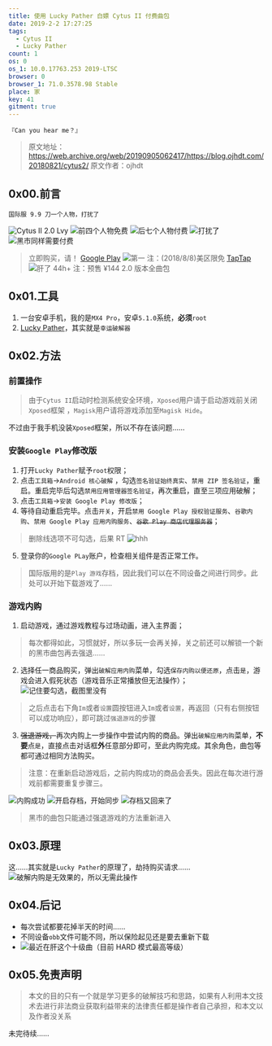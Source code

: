 ```yaml
---
title: 使用 Lucky Pather 白嫖 Cytus II 付费曲包
date: 2019-2-2 17:27:25
tags:
  - Cytus II
  - Lucky Pather
count: 1
os: 0
os_1: 10.0.17763.253 2019-LTSC
browser: 0
browser_1: 71.0.3578.98 Stable
place: 家
key: 41
gitment: true
---
```

    『Can you hear me？』
<!-- more -->
> 原文地址：https://web.archive.org/web/20190905062417/https://blog.ojhdt.com/20180821/cytus2/
  原文作者：ojhdt
  
## 0x00.前言
    国际服 9.9 刀一个人物，打扰了

![Cytus II 2.0 Lvy](https://i1.yuangezhizao.cn/Lenovo-Z5/Screenshot_2019-02-02-18-33-38-0668749880.png!webp)
![前四个人物免费](https://i1.yuangezhizao.cn/Lenovo-Z5/Screenshot_2019-02-02-18-33-51-0778683568.png!webp)
![后七个人物付费](https://i1.yuangezhizao.cn/Lenovo-Z5/Screenshot_2019-02-02-18-34-02-2138679252.png!webp)
![打扰了](https://i1.yuangezhizao.cn/Lenovo-Z5/Screenshot_2019-02-02-18-34-54-0172992979.png!webp)
![黑市同样需要付费](https://i1.yuangezhizao.cn/Lenovo-Z5/Screenshot_2019-02-02-18-34-17-0596984181.png!webp)

> 立即购买，请！
[Google Play](https://play.google.com/store/apps/details?id=com.rayark.cytus2)
![第一](https://i1.yuangezhizao.cn/MX4-Pro/S90130-010254.jpg!webp)
注：(2018/8/8)美区限免
[TapTap](https://www.taptap.com/app/153415/topic)
![肝了 44h+](https://i1.yuangezhizao.cn/MX4-Pro/S90202-194700.jpg!webp)
注：预售 ¥144 2.0 版本全曲包
## 0x01.工具
1. 一台安卓手机，我的是`MX4 Pro`，安卓`5.1.0`系统，**必须**`root`
2. [Lucky Pather](https://www.luckypatchers.com/)，其实就是``幸运破解器``

## 0x02.方法
### 前置操作
> 由于``Cytus II``启动时检测系统安全环境，``Xposed``用户请于启动游戏前关闭``Xposed``框架 ，``Magisk``用户请将游戏添加至``Magisk Hide``。

不过由于我手机没装``Xposed``框架，所以不存在该问题……

### 安装``Google Play``修改版
1. 打开``Lucky Pather``赋予``root``权限；
2. 点击``工具箱``->``Android 核心破解`` ，勾选``签名验证始终真实``、``禁用 ZIP 签名验证``，重启。重启完毕后勾选``禁用应用管理器签名验证``，再次重启，直至三项应用破解；
3. 点击``工具箱``->``安装 Google Play 修改版``；
4. 等待自动重启完毕。点击``开关``，开启``禁用 Google Play 授权验证服务``、``谷歌内购``、``禁用 Google Play 应用内购服务``、~~``谷歌 Play 商店代理服务器``~~；
> 删除线选项不可勾选，后果 RT
![hhh](https://i1.yuangezhizao.cn/MX4-Pro/S81231-134039.jpg!webp)

5. 登录你的``Google PLay``账户，检查相关组件是否正常工作。
> 国际版用的是``Play 游戏``存档，因此我们可以在不同设备之间进行同步。此处可以开始下载游戏了……

### 游戏内购
1. 启动游戏，通过游戏教程与过场动画，进入主界面；
> 每次都得如此，习惯就好，所以多玩一会再关掉，关之前还可以解锁一个新的黑市曲包再去强退……

2. 选择任一商品购买，弹出``破解应用内购``菜单，勾选``保存内购以便还原``，点击``是``，游戏会进入假死状态（游戏音乐正常播放但无法操作）；
![记住要勾选，截图里没有](https://i1.yuangezhizao.cn/MX4-Pro/S90130-011853.jpg!webp)
> 之后点击右下角``Im``或者``设置``圆按钮进入``Im``或者``设置``，再返回（只有右侧按钮可以成功响应），即可跳过``强退游戏``的步骤

3. ~~强退游戏，~~再次内购上一步操作中尝试内购的商品。弹出``破解应用内购``菜单，**不要**点``是``，直接点击对话框**外**任意部分即可，至此内购完成。其余角色，曲包等都可通过相同方法购买。
> 注意：在重新启动游戏后，之前内购成功的商品会丢失。因此在每次进行游戏前都需要重复步骤三。

![内购成功](https://i1.yuangezhizao.cn/MX4-Pro/S90130-011916.jpg!webp)
![开启存档，开始同步](https://i1.yuangezhizao.cn/Lenovo-Z5/Screenshot_2019-02-02-18-34-32-0808976580.png!webp)
![存档又回来了](https://i1.yuangezhizao.cn/MX4-Pro/S90130-012149.jpg!webp)
> 黑市的曲包只能通过强退游戏的方法重新进入

## 0x03.原理
这……其实就是``Lucky Pather``的原理了，劫持购买请求……
![破解内购是无效果的，所以无需此操作](https://i1.yuangezhizao.cn/MX4-Pro/S81231-114746.jpg!webp)

## 0x04.后记
- 每次尝试都要花掉半天的时间……
- 不同设备``obb``文件可能不同，所以保险起见还是要去重新下载
- ![最近在肝这个十级曲（目前 HARD 模式最高等级）](https://i1.yuangezhizao.cn/Lenovo-Z5/Screenshot_2019-02-02-17-55-14-1909234191.png!webp)


## 0x05.免责声明
> 本文的目的只有一个就是学习更多的破解技巧和思路，如果有人利用本文技术去进行非法商业获取利益带来的法律责任都是操作者自己承担，和本文以及作者没关系

未完待续……